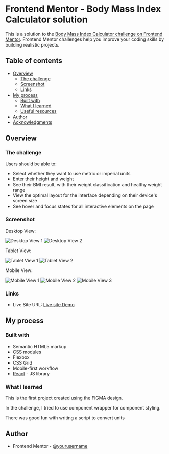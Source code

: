 # Frontend Mentor - Body Mass Index Calculator solution

This is a solution to the [Body Mass Index Calculator challenge on Frontend Mentor](https://www.frontendmentor.io/challenges/body-mass-index-calculator-brrBkfSz1T). Frontend Mentor challenges help you improve your coding skills by building realistic projects.

## Table of contents

- [Overview](#overview)
  - [The challenge](#the-challenge)
  - [Screenshot](#screenshot)
  - [Links](#links)
- [My process](#my-process)
  - [Built with](#built-with)
  - [What I learned](#what-i-learned)
  - [Useful resources](#useful-resources)
- [Author](#author)
- [Acknowledgments](#acknowledgments)

## Overview

### The challenge

Users should be able to:

- Select whether they want to use metric or imperial units
- Enter their height and weight
- See their BMI result, with their weight classification and healthy weight range
- View the optimal layout for the interface depending on their device's screen size
- See hover and focus states for all interactive elements on the page

### Screenshot

Desktop View:

![Desktop View 1](./ReadmeImg/Screenshot_1.png)
![Desktop View 2](./ReadmeImg/Screenshot_2.png)

Tablet View:

![Tablet View 1](./ReadmeImg/Screenshot_3.png)
![Tablet View 2](./ReadmeImg/Screenshot_4.png)

Mobile View:

![Mobile View 1](./ReadmeImg/Screenshot_5.png)
![Mobile View 2](./ReadmeImg/Screenshot_6.png)
![Mobile View 3](./ReadmeImg/Screenshot_7.png)

### Links

- Live Site URL: [Live site Demo](https://bmi-calc-react-app.netlify.app/)

## My process

### Built with

- Semantic HTML5 markup
- CSS modules
- Flexbox
- CSS Grid
- Mobile-first workflow
- [React](https://reactjs.org/) - JS library

### What I learned

This is the first project created using the FIGMA design.

In the challenge, I tried to use component wrapper for component styling.

There was good fun with writing a script to convert units

## Author

- Frontend Mentor - [@yourusername](https://www.frontendmentor.io/profile/GrzybowskiPiotr)
